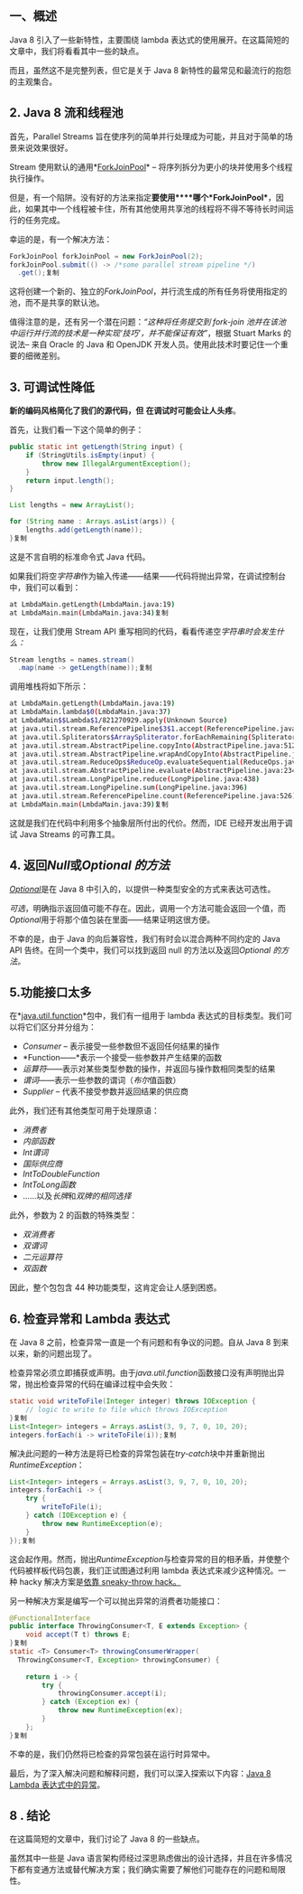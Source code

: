 ## **一、概述**

Java 8 引入了一些新特性，主要围绕 lambda 表达式的使用展开。在这篇简短的文章中，我们将看看其中一些的缺点。

而且，虽然这不是完整列表，但它是关于 Java 8 新特性的最常见和最流行的抱怨的主观集合。

## **2. Java 8 流和线程池**

首先，Parallel Streams 旨在使序列的简单并行处理成为可能，并且对于简单的场景来说效果很好。

Stream 使用默认的通用*[ForkJoinPool](https://docs.oracle.com/en/java/javase/11/docs/api/java.base/java/util/concurrent/ForkJoinPool.html)* – 将序列拆分为更小的块并使用多个线程执行操作。

但是，有一个陷阱。没有好的方法来指定**要使用****哪个\*ForkJoinPool\***，因此，如果其中一个线程被卡住，所有其他使用共享池的线程将不得不等待长时间运行的任务完成。

幸运的是，有一个解决方法：

```java
ForkJoinPool forkJoinPool = new ForkJoinPool(2);
forkJoinPool.submit(() -> /*some parallel stream pipeline */)
  .get();复制
```

这将创建一个新的、独立的*ForkJoinPool*，并行流生成的所有任务将使用指定的池，而不是共享的默认池。

值得注意的是，还有另一个潜在问题：*“这种将任务提交到 fork-join 池并在该池中运行并行流的技术是一种实现‘技巧’，并不能保证有效”*，根据 Stuart Marks 的说法– 来自 Oracle 的 Java 和 OpenJDK 开发人员。使用此技术时要记住一个重要的细微差别。

## **3. 可调试性降低**

**新的编码风格简化了我们的源代码，但** **在调试时可能会让人头疼**。

首先，让我们看一下这个简单的例子：

```java
public static int getLength(String input) {
    if (StringUtils.isEmpty(input) {
        throw new IllegalArgumentException();
    }
    return input.length();
}

List lengths = new ArrayList();

for (String name : Arrays.asList(args)) {
    lengths.add(getLength(name));
}复制
```

这是不言自明的标准命令式 Java 代码。

如果我们将空*字符串*作为输入传递——结果——代码将抛出异常，在调试控制台中，我们可以看到：

```bash
at LmbdaMain.getLength(LmbdaMain.java:19)
at LmbdaMain.main(LmbdaMain.java:34)复制
```

现在，让我们使用 Stream API 重写相同的代码，看看传递空*字符串时会发生什么：*

```java
Stream lengths = names.stream()
  .map(name -> getLength(name));复制
```

调用堆栈将如下所示：

```bash
at LmbdaMain.getLength(LmbdaMain.java:19)
at LmbdaMain.lambda$0(LmbdaMain.java:37)
at LmbdaMain$$Lambda$1/821270929.apply(Unknown Source)
at java.util.stream.ReferencePipeline$3$1.accept(ReferencePipeline.java:193)
at java.util.Spliterators$ArraySpliterator.forEachRemaining(Spliterators.java:948)
at java.util.stream.AbstractPipeline.copyInto(AbstractPipeline.java:512)
at java.util.stream.AbstractPipeline.wrapAndCopyInto(AbstractPipeline.java:502)
at java.util.stream.ReduceOps$ReduceOp.evaluateSequential(ReduceOps.java:708)
at java.util.stream.AbstractPipeline.evaluate(AbstractPipeline.java:234)
at java.util.stream.LongPipeline.reduce(LongPipeline.java:438)
at java.util.stream.LongPipeline.sum(LongPipeline.java:396)
at java.util.stream.ReferencePipeline.count(ReferencePipeline.java:526)
at LmbdaMain.main(LmbdaMain.java:39)复制
```

这就是我们在代码中利用多个抽象层所付出的代价。然而，IDE 已经开发出用于调试 Java Streams 的可靠工具。

## 4. 返回*Null*或*Optional 的方法*

[*Optional*](https://docs.oracle.com/en/java/javase/11/docs/api/java.base/java/util/Optional.html)是在 Java 8 中引入的，以提供一种类型安全的方式来表达可选性。

*可选*，明确指示返回值可能不存在。因此，调用一个方法可能会返回一个值，而*Optional*用于将那个值包装在里面——结果证明这很方便。

不幸的是，由于 Java 的向后兼容性，我们有时会以混合两种不同约定的 Java API 告终。在同一个类中，我们可以找到返回 null 的方法以及返回*Optional 的方法。*

## **5.功能接口太多**

在*[java.util.function](https://docs.oracle.com/en/java/javase/11/docs/api/java.base/java/util/package-summary.html)*包中，我们有一组用于 lambda 表达式的目标类型。我们可以将它们区分并分组为：

-   *Consumer* – 表示接受一些参数但不返回任何结果的操作
-   *Function——*表示一个接受一些参数并产生结果的函数
-   *运算符*——表示对某些类型参数的操作，并返回与操作数相同类型的结果
-   *谓词*——表示一些参数的谓词（*布尔*值函数）
-   *Supplier* – 代表不接受参数并返回结果的供应商

此外，我们还有其他类型可用于处理原语：

-   *消费者*
-   *内部函数*
-   *Int谓词*
-   *国际供应商*
-   *IntToDoubleFunction*
-   *IntToLong函数*
-   ......以及*长牌*和*双牌的相同选择*

此外，参数为 2 的函数的特殊类型：

-   *双消费者*
-   *双谓词*
-   *二元运算符*
-   *双函数*

因此，整个包包含 44 种功能类型，这肯定会让人感到困惑。

## **6. 检查异常和 Lambda 表达式**

在 Java 8 之前，检查异常一直是一个有问题和有争议的问题。自从 Java 8 到来以来，新的问题出现了。

检查异常必须立即捕获或声明。由于*java.util.function*函数接口没有声明抛出异常，抛出检查异常的代码在编译过程中会失败：

```java
static void writeToFile(Integer integer) throws IOException {
    // logic to write to file which throws IOException
}复制
List<Integer> integers = Arrays.asList(3, 9, 7, 0, 10, 20);
integers.forEach(i -> writeToFile(i));复制
```

解决此问题的一种方法是将已检查的异常包装在*try-catch*块中并重新抛出*RuntimeException*：

```java
List<Integer> integers = Arrays.asList(3, 9, 7, 0, 10, 20);
integers.forEach(i -> {
    try {
        writeToFile(i);
    } catch (IOException e) {
        throw new RuntimeException(e);
    }
});复制
```

这会起作用。然而，抛出*RuntimeException*与检查异常的目的相矛盾，并使整个代码被样板代码包裹，我们正试图通过利用 lambda 表达式来减少这种情况。一种 hacky 解决方案是[依靠 sneaky-throw hack。](https://4comprehension.com/sneakily-throwing-exceptions-in-lambda-expressions-in-java/)

另一种解决方案是编写一个可以抛出异常的消费者功能接口：

```java
@FunctionalInterface
public interface ThrowingConsumer<T, E extends Exception> {
    void accept(T t) throws E;
}复制
static <T> Consumer<T> throwingConsumerWrapper(
  ThrowingConsumer<T, Exception> throwingConsumer) {
  
    return i -> {
        try {
            throwingConsumer.accept(i);
        } catch (Exception ex) {
            throw new RuntimeException(ex);
        }
    };
}复制
```

不幸的是，我们仍然将已检查的异常包装在运行时异常中。

最后，为了深入解决问题和解释问题，我们可以深入探索以下内容：[Java 8 Lambda 表达式中的异常](https://www.baeldung.com/java-lambda-exceptions)。

## **8** **. 结论**

在这篇简短的文章中，我们讨论了 Java 8 的一些缺点。

虽然其中一些是 Java 语言架构师经过深思熟虑做出的设计选择，并且在许多情况下都有变通方法或替代解决方案；我们确实需要了解他们可能存在的问题和局限性。
